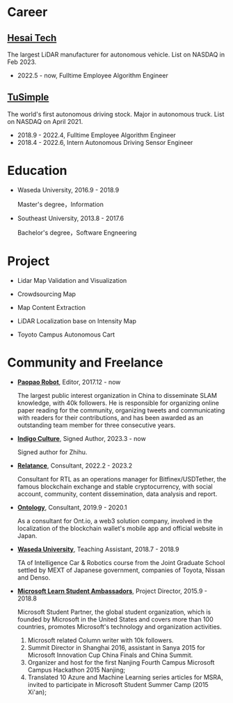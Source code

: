 # Career

## [Hesai Tech](https://www.hesaitech.com/)

The largest LiDAR manufacturer for autonomous vehicle. List on NASDAQ in Feb 2023.

- 2022.5 - now, Fulltime Employee Algorithm Engineer

## [TuSimple](http://tusimple.com/)

The world's first autonomous driving stock. Major in autonomous truck. List on NASDAQ on April 2021.

- 2018.9 - 2022.4, Fulltime Employee Algorithm Engineer
- 2018.4 - 2022.6, Intern Autonomous Driving Sensor Engineer

# Education

- Waseda University, 2016.9 - 2018.9

    Master's degree，Information

- Southeast University, 2013.8 - 2017.6

    Bachelor's degree，Software Engneering


# Project

- Lidar Map Validation and Visualization

- Crowdsourcing Map

- Map Content Extraction

- LiDAR Localization base on Intensity Map

- Toyoto Campus Autonomous Cart

# Community and Freelance
- [**Paopao Robot**](https://github.com/PaoPaoRobot), Editor, 2017.12 - now

    The largest public interest organization in China to disseminate SLAM knowledge, with 40k followers. He is responsible for organizing online paper reading for the community, organizing tweets and communicating with readers for their contributions, and has been awarded as an outstanding team member for three consecutive years.


- [**Indigo Culture**](https://www.zhihu.com/org/yin-di-ge-wen-hua), Signed Author, 2023.3 - now

    Signed author for Zhihu.

- [**Relatance**](https://relatance.com/), Consultant, 2022.2 - 2023.2

    Consultant for RTL as an operations manager for Bitfinex/USDTether, the famous blockchain exchange and stable cryptocurrency, with social account, community, content dissemination, data analysis and report.


- [**Ontology**](http://ont.io/), Consultant, 2019.9 - 2020.1

    As a consultant for Ont.io, a web3 solution company, involved in the localization of the blockchain wallet's mobile app and official website in Japan.


- [**Waseda University**](https://jgs.kyutech.ac.jp/), Teaching Assistant, 2018.7 - 2018.9

    TA of Intelligence Car & Robotics course from the Joint Graduate School settled by MEXT of Japanese government, companies of Toyota, Nissan and Denso.



- [**Microsoft Learn Student Ambassadors**](https://studentambassadors.microsoft.com/), Project Director, 2015.9 - 2018.8 

    Microsoft Student Partner, the global student organization, which is founded by Microsoft in the United States and covers more than 100 countries, promotes Microsoft's technology and organization activities. 

  1. Microsoft related Column writer with 10k followers.
  2. Summit Director in Shanghai 2016, assistant in Sanya 2015 for Microsoft Innovation Cup China Finals and China Summit.
  3. Organizer and host for the first Nanjing Fourth Campus Microsoft Campus Hackathon 2015 Nanjing;
  4. Translated 10 Azure and Machine Learning series articles for MSRA, invited to participate in Microsoft Student Summer Camp (2015 Xi'an);


